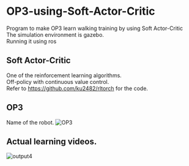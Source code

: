# OP3-using-Soft-Actor-Critic
Program to make OP3 learn walking training by using Soft Actor-Critic  
The simulation environment is gazebo.  
Running it using ros  

## Soft Actor-Critic
One of the reinforcement learning algorithms.  
Off-policy with continuous value control.  
Refer to https://github.com/ku2482/rltorch for the code.  

## OP3
Name of the robot.
![OP3](https://user-images.githubusercontent.com/59335458/138269207-a2fbec91-5f7e-43b7-b381-06837a8e6acf.jpg)


## Actual learning videos.
![output4](https://user-images.githubusercontent.com/59335458/138269118-4ef403a3-fe0c-4c42-8a8b-72417af3000a.gif)
